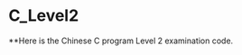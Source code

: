 #                                                C_Level2

**Here is the Chinese C program Level 2 examination code.
